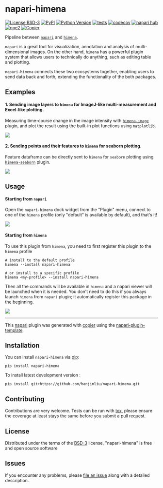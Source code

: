# napari-himena

[![License BSD-3](https://img.shields.io/pypi/l/napari-himena.svg?color=green)](https://github.com/hanjinliu/napari-himena/raw/main/LICENSE)
[![PyPI](https://img.shields.io/pypi/v/napari-himena.svg?color=green)](https://pypi.org/project/napari-himena)
[![Python Version](https://img.shields.io/pypi/pyversions/napari-himena.svg?color=green)](https://python.org)
[![tests](https://github.com/hanjinliu/napari-himena/workflows/tests/badge.svg)](https://github.com/hanjinliu/napari-himena/actions)
[![codecov](https://codecov.io/gh/hanjinliu/napari-himena/branch/main/graph/badge.svg)](https://codecov.io/gh/hanjinliu/napari-himena)
[![napari hub](https://img.shields.io/endpoint?url=https://api.napari-hub.org/shields/napari-himena)](https://napari-hub.org/plugins/napari-himena)
[![npe2](https://img.shields.io/badge/plugin-npe2-blue?link=https://napari.org/stable/plugins/index.html)](https://napari.org/stable/plugins/index.html)
[![Copier](https://img.shields.io/endpoint?url=https://raw.githubusercontent.com/copier-org/copier/master/img/badge/badge-grayscale-inverted-border-purple.json)](https://github.com/copier-org/copier)

Pipeline between [`napari`](https://github.com/napari/napari) and [`himena`](https://github.com/hanjinliu/himena).

`napari` is a great tool for visualization, annotation and analysis of multi-dimensional
images. On the other hand, `himena` has a powerful plugin system that allows users to
technically do anything, such as editing table and plotting.

`napari-himena` connects these two ecosystems together, enabling users to send data
back and forth, extending the functionality of the both packages.

## Examples

#### 1. Sending image layers to `himena` for ImageJ-like multi-measurement and Excel-like plotting.

Measuring time-course change in the image intensity with [`himena-image`](https://github.com/hanjinliu/himena-image) plugin, and plot the result using the built-in plot functions using `matplotlib`.

![](https://github.com/hanjinliu/napari-himena/blob/main/assets/image-plot.gif)

#### 2. Sending points and their features to `himena` for seaborn plotting.

Feature dataframe can be directly sent to `himena` for `seaborn` plotting using [`himena-seaborn`](https://github.com/hanjinliu/himena-seaborn) plugin.

![](https://github.com/hanjinliu/napari-himena/blob/main/assets/feature-sns.gif)

## Usage

#### Starting from `napari`

Open the `napari-himena` dock widget from the "Plugin" menu, connect to one of the
`himena` profile (only "default" is available by default), and that's it!

![](https://github.com/hanjinliu/napari-himena/blob/main/assets/from-napari.png)

#### Starting from `himena`

To use this plugin from `himena`, you need to first register this plugin to the `himena`
profile

```shell
# install to the default profile
himena --install napari-himena

# or install to a specific profile
himena <my-profile> --install napari-himena
```

Then all the commands will be available in `himena` and a napari viewer will be launched
when it is needed. You don't need to do this if you always launch `himena` from `napari`
plugin; it automatically register this package in the beginning.

![](https://github.com/hanjinliu/napari-himena/blob/main/assets/from-himena.png)

----------------------------------

This [napari] plugin was generated with [copier] using the [napari-plugin-template].

## Installation

You can install `napari-himena` via [pip]:

    pip install napari-himena



To install latest development version :

    pip install git+https://github.com/hanjinliu/napari-himena.git


## Contributing

Contributions are very welcome. Tests can be run with [tox], please ensure
the coverage at least stays the same before you submit a pull request.

## License

Distributed under the terms of the [BSD-3] license,
"napari-himena" is free and open source software

## Issues

If you encounter any problems, please [file an issue] along with a detailed description.

[napari]: https://github.com/napari/napari
[copier]: https://copier.readthedocs.io/en/stable/
[@napari]: https://github.com/napari
[MIT]: http://opensource.org/licenses/MIT
[BSD-3]: http://opensource.org/licenses/BSD-3-Clause
[GNU GPL v3.0]: http://www.gnu.org/licenses/gpl-3.0.txt
[GNU LGPL v3.0]: http://www.gnu.org/licenses/lgpl-3.0.txt
[Apache Software License 2.0]: http://www.apache.org/licenses/LICENSE-2.0
[Mozilla Public License 2.0]: https://www.mozilla.org/media/MPL/2.0/index.txt
[napari-plugin-template]: https://github.com/napari/napari-plugin-template

[file an issue]: https://github.com/hanjinliu/napari-himena/issues

[napari]: https://github.com/napari/napari
[tox]: https://tox.readthedocs.io/en/latest/
[pip]: https://pypi.org/project/pip/
[PyPI]: https://pypi.org/

